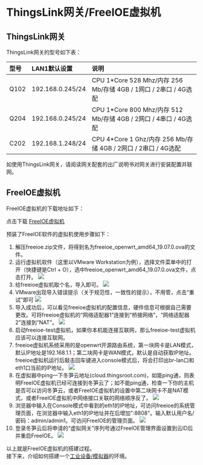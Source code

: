 # ThingsLink网关/FreeIOE虚拟机

## ThingsLink网关

ThingsLink网关的型号如下表：

| 型号 | LAN1默认设置     | 说明                                                             |
| :--- | :--------------- | :--------------------------------------------------------------- |
| Q102 | 192.168.0.245/24 | CPU 1*Core 528 Mhz/内存 256 Mb/存储 4GB / 1网口 / 2串口 / 4G选配 |
| Q204 | 192.168.0.245/24 | CPU 1*Core 800 Mhz/内存 512 Mb/存储 4GB / 2网口 / 4串口 / 4G选配 |
| C202 | 192.168.1.248/24 | CPU 4*Core 1 Ghz/内存 256 Mb/存储 4GB / 2网口 / 2串口 / 4G选配   |


如使用ThingsLink网关，请阅读网关配套的出厂说明书对网关进行安装配置并联网。

## FreeIOE虚拟机


FreeIOE虚拟机的下载地址如下：

点击下载  [FreeIOE虚拟机](https://thingscloud.oss-cn-beijing.aliyuncs.com/download/freeioe.zip)


预装了FreeIOE软件的虚拟机使用步骤如下：

1. 解压freeioe.zip文件，将得到名为freeioe_openwrt_amd64_19.07.0.ova的文件。
2. 运行虚拟机软件（这里以VMware Workstation为例），选择文件菜单中的打开（快捷键是Ctrl +  O），选中freeioe_openwrt_amd64_19.07.0.ova文件，点击打开。
![](imgs/image_1.png)
3. 给freeioe虚拟机取个名，导入即可。
![](imgs/image_2.png)
4.  VMware出现导入错误提示（关于规范性，一致性的提示），不用管，点击“重试”即可
![](imgs/image_3.png)
5.  导入成功后，可以看见freeioe虚拟机的配置信息，硬件信息可根据自己需要更改。可将freeioe虚拟机的“网络适配器1”连接到“桥接网络”，“网络适配器 2”连接到“NAT”。
![](imgs/2019-12-12-19-01-13.png)
6. 启动freeioe-test虚拟机，如果你本机能连接互联网，那么freeioe-test虚拟机应该可以连接互联网。
7. freeioe虚拟机系统采用的是openwrt开源路由系统，第一块网卡是LAN模式，默认IP地址是192.168.1.1；第二块网卡是WAN模式，默认是自动获取IP地址。freeioe虚拟机运行后敲击回车键进入console模式后，将会打印出br-lan口和eth1口当前的IP地址。
![](imgs/2019-12-12-19-01-56.png)
8. 在虚拟器中ping一下冬笋云地址(cloud.thingsroot.com)，如能ping通，则表明FreeIOE虚拟机已经可连接到冬笋云了；如不能ping通，检查一下你的主机是否可以访问冬笋云，或者FreeIOE虚拟机的设置中第二块网卡不是NAT模式，或者FreeIOE虚拟机中网络接口关联的网络顺序反了。
![](imgs/2019-12-12-19-01-13.png)
9. 浏览器中输入在Console模式中看到的eth1的IP地址，可访问freeioe的系统管理页面，在浏览器中输入eth1的IP地址并在后增加":8808"。输入默认用户名/密码：admin/admin1。可访问FreeIOE的管理页面。
![](imgs/2019-12-12-19-00-19.png)
10. 登录冬笋云后将申请的“虚拟网关”序列号通过FreeIOE管理界面设置到云ID后并重启FreeIOE。
![](imgs/2019-12-12-18-57-21.png)

以上就是FreeIOE虚拟机的搭建过程。<br>
接下来，介绍如何搭建一个[工业设备/模拟器](device-simulator.md)的环境。